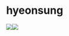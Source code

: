 # hyeonsung

<img src="https://img.shields.io/badge/Javasrcipt-F7DF1E?style=flat-square&logo=Javascript&logoColor=white"/><img src="https://img.shields.io/badge/C-A8B9CC?style=flat-square&logo=C&logoColor=white"/>

